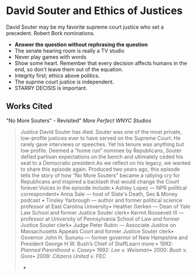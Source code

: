 # David Souter and Ethics of Justices

David Souter may be my favorite supreme court justice who set a precedent. Robert Bork nominations.

* **Answer the question without rephrasing the question**
* The senate hearing room is really a TV studio
* Never play games with words
* Show some heart. Remember that every decision affects humans in the end, so don't leave them out of the equation.
* Integrity first; ethics above politics.
* The suprme court justice is independent.
* STARRY DECISIS is important.

## Works Cited

"No More Souters" - Revisited" _More Perfect WNYC Studios_

> Justice David Souter has died.  Souter was one of the most private, low-profile justices ever to have served on the Supreme Court. He rarely gave interviews or speeches. Yet his tenure was anything but low profile. Deemed a “home run” nominee by Republicans, Souter defied partisan expectations on the bench and ultimately ceded his seat to a Democratic president.As we reflect on his legacy, we wanted to share this episode again.  Produced two years ago, this episode tells the story of how “No More Souters” became a rallying cry for Republicans and inspired a backlash that would change the Court forever.Voices in the episode include:• Ashley Lopez — NPR political correspondent• Anna Sale — host of Slate's Death, Sex & Money podcast • Tinsley Yarbrough — author and former political science professor at East Carolina University• Heather Gerken — Dean of Yale Law School and former Justice Souter clerk• Kermit Roosevelt III — professor at University of Pennsylvania School of Law and former Justice Souter clerk• Judge Peter Rubin — Associate Justice on Massachusetts Appeals Court and former Justice Souter clerk• Governor John H. Sununu — former governor of New Hampshire and President George H.W. Bush’s Chief of StaffLearn more:• 1992: _Planned Parenthood v. Casey_• 1992: _Lee v. Weisman_• 2000: _Bush v. Gore_• 2009: _Citizens United v. FEC_
>
> * [\
>   ](https://pscrb.fm/rss/p/mgln.ai/e/14/pdst.fm/e/dts.podtrac.com/pts/redirect.mp3/waaa.wnyc.org/34da202b-2978-4d3e-8333-b0da4c4d5c08/episodes/72435dc2-645e-4348-b750-82d757fb5396/audio/128/default.mp3?aid=rss_feed\&awCollectionId=34da202b-2978-4d3e-8333-b0da4c4d5c08\&awEpisodeId=72435dc2-645e-4348-b750-82d757fb5396\&feed=lQwwDIs1\&sc=siteplayer\&aw_0_1st.playerid=siteplayer)
